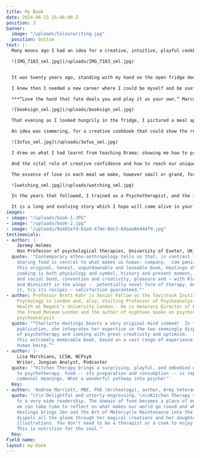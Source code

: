 ```yaml
---
title: My Book
date: 2024-06-15 15:46:00 Z
position: 3
banner:
  image: "/uploads/Colourwriting.jpg"
  position: bottom
text: |-
  Many moons ago I had an idea for a creative, intuitive, playful cookbook. And finally it’s here and in print – **KITCHEN THERAPY how to become a conscious cook,** published summer 2024 by Ortus Books.

  ![IMG_7183_sml.jpg](/uploads/IMG_7183_sml.jpg)


  It was twenty years ago, standing with my hand on the open fridge door planning the family supper, that I began thinking about leaving my job as a Drama Teacher, amid the curriculum changes that were disastrous for me and my neurodiverse students. Their creative abilities stunted by an outdated syllabus of dry text, unsuitable (in my opinion) for any secondary classroom but for my dyslexic students was a tragic waste. My own experience of school where I found myself struggling to focus and constantly in trouble trickled down my spine.

  I knew then I needed a new career where I could be myself and be useful.

  ***“Love the hand that fate deals you and play it as your own.” Marcus Aurelius***

  ![booksign_sml.jpg](/uploads/booksign_sml.jpg)

  That evening as I looked hungrily in the fridge, I pictured a meal appearing which I remember felt delicious. As I followed the feeling of making a dinner with what one has to hand, I recalled playing cards with my wonderful Great Grandmother. Each hand you are dealt you must play as it is, and that is where the seasoning of fun, luck and creative resource ignite your potential.

  An idea was simmering, for a creative cookbook that could show the reader how to cook with intuition and instinct. A plan was on the boil, perhaps a pack of playing cards? That became a set of recipes, each with a character who showed you how, when and why to cook them. The various salts and seeds of my personal and professional life combined into what would become **[Kitchen Therapy – how to become a conscious cook](https://www.amazon.co.uk/Kitchen-Therapy-Charlotte-Hastings/dp/1911383906)**.

  ![3ofus_sml.jpg](/uploads/3ofus_sml.jpg)

  I drew on what I had learnt from teaching Drama: showing me how to practice physical theatre, personifying objects and allowing them to speak.

  And the vital role of creative confidence and how to reach our unique potential.

  The essence of love in each meal we make, however small or grand, formed the foundation of this project. By enjoying the process of putting imagination and practical play together in the kitchen, we create a recipe for life.

  ![watching_sml.jpg](/uploads/watching_sml.jpg)

  In the years that followed, I trained as a Psychotherapist, and the idea for the ‘cooking cure’ took shape and gave the creative cookbook a new dimension. My earlier studies in anthropology, my fascination with Carl Jung and depth psychology now fed into this cookbook **[Kitchen Therapy – how to become a conscious cook](https://www.amazon.co.uk/Kitchen-Therapy-Charlotte-Hastings/dp/1911383906)** which you can delve into today.

  It is a long and evolving story which I hope will come alive in your hands… [BUY YOUR COPY HERE](https://www.amazon.co.uk/Kitchen-Therapy-Charlotte-Hastings/dp/1911383906)or email charlotte@therapykitchen.co.uk to buy direct.
images:
- image: "/uploads/book-1.JPG"
- image: "/uploads/book-2.jpg"
- image: "/uploads/9a481efd-b1ed-474e-8dc3-6daae8e444f9.jpg"
testimonials:
- author: |-
    Jeremy Holmes
    Hon Professor of psychological therapies, University of Exeter, UK
  quote: '"Contemporary ethno-anthropology tells us that, in contrast to our ape ancestors,
    sharing food is central to what makes us human: company,  com panis, shared bread.  In
    this original, honest, unputdownable and loveable book, Hastings shows how communal
    cooking is both physiology and symbol, history and present moment, life support
    and social bond, convention and creativity, pleasure and – with Klein, Bowlby
    and Winnicott in the wings -  potentially novel form of therapy. Gnaw at it, enjoy
    it, try its recipes – satisfaction guaranteed."'
- author: Professor Brett Kahr is Senior Fellow at the Tavistock Institute of Medical
    Psychology in London and, also, Visiting Professor of Psychoanalysis and Mental
    Health at Regent’s University London.  He is Honorary Director of Research at
    the Freud Museum London and the author of eighteen books on psychotherapy and
    psychoanalysis
  quote: "“Charlotte Hastings boasts a very original mind indeed!  In this truly unique
    publication, she integrates her expertise in the two seemingly disparate fields
    of psychotherapy and cooking with great creativity and optimism.  I deeply recommend
    this extremely memorable book, based on a vast range of experience, to every single
    human being.”"
- author: |-
    Lisa Marchiano, LCSW, NCPsyA
    Writer, Jungian Analyst, Podcaster
  quote: '"Kitchen Therapy brings a surprising, playful, and embodied new dimension
    to psychotherapy. Food -- its preparation and consumption -- is replete with ancient,
    communal meanings. What a wonderful pathway into psyche!"'
  Key: 
- author: 'Andrew Marriott, MBE, PhD (Archeology), author, Army Veteran '
  quote: "\t\n'Delightful and utterly engrossing.'\n\nKitchen Therapy should appeal
    to a very wide readership. The domain of food becomes a place of enhancement where
    we can take time to reflect on what makes our world go round and why. Charlotte
    Hastings brings Zen and the Art of Motorcycle Maintenance into the kitchen but
    dispels all the gloom through her magical creations and her daughter's charming
    illustrations. You don't need to be a therapist or a cook to enjoy this book.
    This is nutrition for the soul."
  Key: 
Field name: 
layout: my-book
---
```


